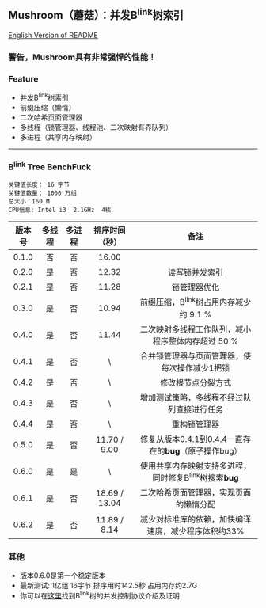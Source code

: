 ## Mushroom（蘑菇）：并发B<sup>link</sup>树索引
[English Version of README](./README.en.md)

### 警告，Mushroom具有非常强悍的性能！

### Feature
+ 并发B<sup>link</sup>树索引
+ 前缀压缩（懒惰）
+ 二次哈希页面管理器
+ 多线程（锁管理器、线程池、二次映射有界队列）
+ 多进程（共享内存映射） 

******

### B<sup>link</sup> Tree BenchFuck
`关键值长度： 16 字节`  
`关键值数量： 1000 万组`  
`总大小：160 M`  
`CPU信息: Intel i3  2.1GHz  4核`

| 版本号 | 多线程 | 多进程 | 排序时间（秒）|           备注             |
|:------:|:-----:|:-----:|:-----------:|:---------------------------:|
| 0.1.0  |  否  |  否  |   16.00    ||
| 0.2.0  |  是  |  否  |   12.32    |         读写锁并发索引          |
| 0.2.1  |  是  |  否  |   11.28    |         锁管理器优化            |
| 0.3.0  |  是  |  否  |   10.94    |前缀压缩，B<sup>link</sup>树占用内存减少约 9.1 %|
| 0.4.0  |  是  |  否  |   11.44    |二次映射多线程工作队列，减小程序整体内存超过 50 %|
| 0.4.1  |  是  |  否  |     \      |合并锁管理器与页面管理器，使每次操作减少1把锁|
| 0.4.2  |  是  |  否  |     \      |修改根节点分裂方式|
| 0.4.3  |  是  |  否  |     \      |增加测试策略，多线程不经过队列直接进行任务|
| 0.4.4  |  是  |  否  |     \      |重构锁管理器|
| 0.5.0  |  是  |  否  |11.70 / 9.00|修复从版本0.4.1到0.4.4一直存在的**bug**（原子操作bug）|
| 0.6.0  |  是  |  是  |     \      |使用共享内存映射支持多进程，同时修复B<sup>link</sup>树搜索**bug**|
| 0.6.1  |  是  |  否  |18.69 / 13.04|二次哈希页面管理器，实现页面的懒惰分配|
| 0.6.2  |  是  |  否  |11.89 / 8.14|减少对标准库的依赖，加快编译速度，减少程序体积约33%|


### 其他
+ 版本0.6.0是第一个稳定版本
+ 最新测试: 1亿组 16字节 排序用时142.5秒 占用内存约2.7G
+ 你可以在[这里](https://zhuanlan.zhihu.com/p/24800198)找到B<sup>link</sup>树的并发控制协议介绍及证明
